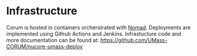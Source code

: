 # Infrastructure
Corum is hosted in containers orcherstrated with [Nomad](https://developer.hashicorp.com/nomad/docs?product_intent=nomad).
Deployments are implemented using Github Actions and Jenkins.
Infrastucture code and more documentation can be found at:
https://github.com/UMass-CORUM/nucore-umass-deploy
